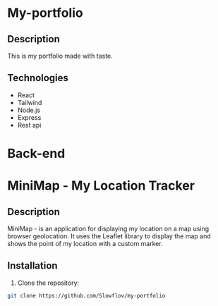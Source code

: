# My-portfolio

## Description
This is my portfolio made with taste.

## Technologies
- React
- Tailwind
- Node.js
- Express
- Rest api



# Back-end



# MiniMap - My Location Tracker

## Description
MiniMap - is an application for displaying my location on a map using browser geolocation. It uses the Leaflet library to display the map and shows the point of my location with a custom marker.

## Installation

1. Clone the repository:
```bash
git clone https://github.com/Slowflov/my-portfolio